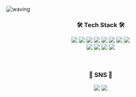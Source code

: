 ![waving](https://capsule-render.vercel.app/api?type=waving&height=250&text=minmoong&fontAlignY=35&color=gradient&desc=HELLO!%20💖&descAlignY=55)

<h3 align="center">🛠 Tech Stack 🛠</h3>
<p align="center">
  <img src="https://img.shields.io/badge/TypeScript-3178C6?style=flat-square&logo=TypeScript&logoColor=white"/>
  <img src="https://img.shields.io/badge/JavaScript-ffb13b?style=flat-square&logo=javascript&logoColor=white"/>
  <img src="https://img.shields.io/badge/HTML5-E34F26?style=flat-square&logo=HTML5&logoColor=white"/>
  <img src="https://img.shields.io/badge/css-1572B6?style=flat-square&logo=css3&logoColor=white"/>
  <img src="https://img.shields.io/badge/PHP-777BB4?style=flat-square&logo=PHP&logoColor=white"/>
  <img src="https://img.shields.io/badge/Python-3766AB?style=flat-square&logo=Python&logoColor=white"/>
  <img src="https://img.shields.io/badge/C++-00599C?style=flat-square&logo=C%2B%2B&logoColor=white"/>
  <img src="https://img.shields.io/badge/C-A8B9CC?style=flat-square&logo=C&logoColor=white"/>
  <br>
  <img src="https://img.shields.io/badge/Deno-000000?style=flat-square&logo=Deno&logoColor=white"/>
  <img src="https://img.shields.io/badge/NodeJS-339933?style=flat-square&logo=Node.js&logoColor=white"/>
  <img src="https://img.shields.io/badge/Mysql-E6B91E?style=flat-square&logo=MySql&logoColor=white"/>
  <img src="https://img.shields.io/badge/aws-333664?style=flat-square&logo=amazon-aws&logoColor=white"/>
</p>

<br>

<h3 align="center">🍭 SNS 🍭</h3>
<p align="center">
  <a href="https://www.instagram.com/hextroner07/" target="_blank"><img src="https://img.shields.io/badge/Instagram-E4405F?style=flat-square&logo=Instagram&logoColor=white&link=https://www.instagram.com/woo0_hooo/"/></a>
  <a href="https://www.facebook.com/profile.php?id=100056053027942" target="_blank"><img src="https://img.shields.io/badge/Facebook-1877F2?style=flat-square&logo=Facebook&logoColor=white"/></a>
</p>
